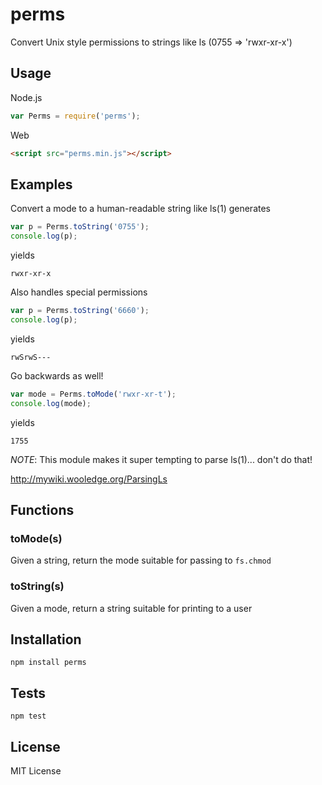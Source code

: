 perms
=====

Convert Unix style permissions to strings like ls (0755 => 'rwxr-xr-x')

Usage
-----

Node.js

``` js
var Perms = require('perms');
```

Web

``` html
<script src="perms.min.js"></script>
```

Examples
--------

Convert a mode to a human-readable string like ls(1) generates

``` js
var p = Perms.toString('0755');
console.log(p);
```

yields

```
rwxr-xr-x
```

Also handles special permissions

``` js
var p = Perms.toString('6660');
console.log(p);
```

yields

```
rwSrwS---
```

Go backwards as well!

``` js
var mode = Perms.toMode('rwxr-xr-t');
console.log(mode);
```

yields

```
1755
```

*NOTE*: This module makes it super tempting to parse ls(1)... don't do that!

http://mywiki.wooledge.org/ParsingLs

Functions
---------

### toMode(s)

Given a string, return the mode suitable for passing to `fs.chmod`

### toString(s)

Given a mode, return a string suitable for printing to a user

Installation
------------

    npm install perms

Tests
-----

    npm test

License
-------

MIT License
